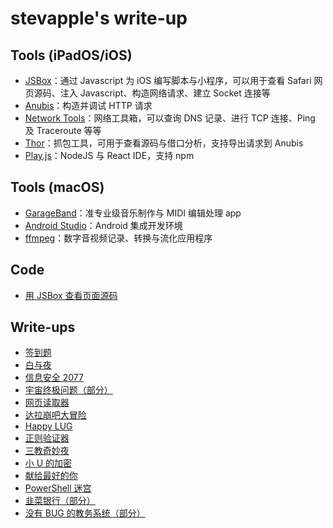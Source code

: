 # stevapple's write-up

## Tools (iPadOS/iOS)

- [JSBox](https://apps.apple.com/cn/app/jsbox-学习写代码/id1312014438)：通过 Javascript 为 iOS 编写脚本与小程序，可以用于查看 Safari 网页源码、注入 Javascript、构造网络请求、建立 Socket 连接等
- [Anubis](https://apps.apple.com/cn/app/anubis-网络开发调试-http-学习/id1357644265)：构造并调试 HTTP 请求
- [Network Tools](https://apps.apple.com/cn/app/network-tools-by-keepsolid/id1100630954)：网络工具箱，可以查询 DNS 记录、进行 TCP 连接、Ping 及 Traceroute 等等
- [Thor](https://apps.apple.com/cn/app/thor-http-抓包嗅探分析-接口调试-网络协议/id1210562295)：抓包工具，可用于查看源码与借口分析，支持导出请求到 Anubis
- [Play.js](https://apps.apple.com/cn/app/play-js-javascript-ide/id1423330822)：NodeJS 与 React IDE，支持 npm

## Tools (macOS)

- [GarageBand](https://apps.apple.com/cn/app/garageband/id682658836)：准专业级音乐制作与 MIDI 编辑处理 app
- [Android Studio](https://developer.android.google.cn/studio)：Android 集成开发环境
- [ffmpeg](http://ffmpeg.org)：数字音视频记录、转换与流化应用程序

## Code

- [用 JSBox 查看页面源码](get-safari-source.js)

## Write-ups

- [签到题](签到题/README.md)
- [白与夜](白与夜/README.md)
- [信息安全 2077](信息安全2077/README.md)
- [宇宙终极问题（部分）](宇宙终极问题/README.md)
- [网页读取器](网页读取器/README.md)
- [达拉崩吧大冒险](达拉崩吧大冒险/README.md)
- [Happy LUG](Happy_LUG/README.md)
- [正则验证器](正则验证器/README.md)
- [三教奇妙夜](三教奇妙夜/README.md)
- [小 U 的加密](小U的加密/README.md)
- [献给最好的你](献给最好的你/README.md)
- [PowerShell 迷宫](PowerShell迷宫/README.md)
- [韭菜银行（部分）](韭菜银行/README.md)
- [没有 BUG 的教务系统（部分）](没有BUG的教务系统/README.md)